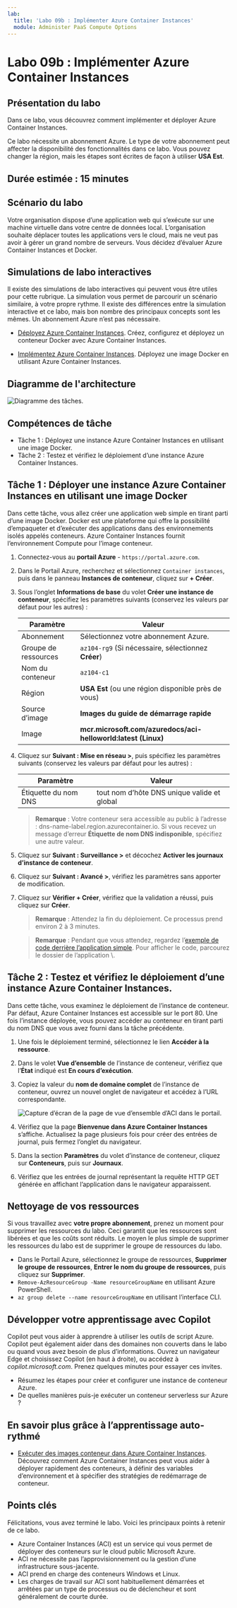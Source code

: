 ```yaml
---
lab:
  title: 'Labo 09b : Implémenter Azure Container Instances'
  module: Administer PaaS Compute Options
---
```


# Labo 09b : Implémenter Azure Container Instances

## Présentation du labo

Dans ce labo, vous découvrez comment implémenter et déployer Azure Container Instances.

Ce labo nécessite un abonnement Azure. Le type de votre abonnement peut affecter la disponibilité des fonctionnalités dans ce labo. Vous pouvez changer la région, mais les étapes sont écrites de façon à utiliser **USA Est**.

## Durée estimée : 15 minutes

## Scénario du labo

Votre organisation dispose d’une application web qui s’exécute sur une machine virtuelle dans votre centre de données local. L’organisation souhaite déplacer toutes les applications vers le cloud, mais ne veut pas avoir à gérer un grand nombre de serveurs. Vous décidez d’évaluer Azure Container Instances et Docker. 
## Simulations de labo interactives

Il existe des simulations de labo interactives qui peuvent vous être utiles pour cette rubrique. La simulation vous permet de parcourir un scénario similaire, à votre propre rythme. Il existe des différences entre la simulation interactive et ce labo, mais bon nombre des principaux concepts sont les mêmes. Un abonnement Azure n’est pas nécessaire.

+ [Déployez Azure Container Instances](https://mslearn.cloudguides.com/en-us/guides/AZ-900%20Exam%20Guide%20-%20Azure%20Fundamentals%20Exercise%203). Créez, configurez et déployez un conteneur Docker avec Azure Container Instances.
  
+ [Implémentez Azure Container Instances](https://mslabs.cloudguides.com/guides/AZ-104%20Exam%20Guide%20-%20Microsoft%20Azure%20Administrator%20Exercise%2014).  Déployez une image Docker en utilisant Azure Container Instances. 

## Diagramme de l'architecture

![Diagramme des tâches.](../media/az104-lab09b-aci-architecture.png)

## Compétences de tâche

- Tâche 1 : Déployez une instance Azure Container Instances en utilisant une image Docker.
- Tâche 2 : Testez et vérifiez le déploiement d’une instance Azure Container Instances.

## Tâche 1 : Déployer une instance Azure Container Instances en utilisant une image Docker

Dans cette tâche, vous allez créer une application web simple en tirant parti d’une image Docker. Docker est une plateforme qui offre la possibilité d’empaqueter et d’exécuter des applications dans des environnements isolés appelés conteneurs. Azure Container Instances fournit l’environnement Compute pour l’image conteneur.

1. Connectez-vous au **portail Azure** - `https://portal.azure.com`.

1. Dans le Portail Azure, recherchez et sélectionnez `Container instances`, puis dans le panneau **Instances de conteneur**, cliquez sur **+ Créer**.

1. Sous l’onglet **Informations de base** du volet **Créer une instance de conteneur**, spécifiez les paramètres suivants (conservez les valeurs par défaut pour les autres) :

    | Paramètre | Valeur |
    | ---- | ---- |
    | Abonnement | Sélectionnez votre abonnement Azure. |
    | Groupe de ressources | `az104-rg9` (Si nécessaire, sélectionnez **Créer**) |
    | Nom du conteneur | `az104-c1` |
    | Région | **USA Est** (ou une région disponible près de vous)|
    | Source d’image | **Images du guide de démarrage rapide** |
    | Image | **mcr.microsoft.com/azuredocs/aci-helloworld:latest (Linux)** |

1. Cliquez sur **Suivant : Mise en réseau >**, puis spécifiez les paramètres suivants (conservez les valeurs par défaut pour les autres) :

    | Paramètre | Valeur |
    | --- | --- |
    | Étiquette du nom DNS | tout nom d’hôte DNS unique valide et global |

    >**Remarque** : Votre conteneur sera accessible au public à l’adresse : dns-name-label.region.azurecontainer.io. Si vous recevez un message d’erreur **Étiquette de nom DNS indisponible**, spécifiez une autre valeur.

1. Cliquez sur **Suivant : Surveillance >** et décochez **Activer les journaux d’instance de conteneur**. 

1. Cliquez sur **Suivant : Avancé >**, vérifiez les paramètres sans apporter de modification.

1. Cliquez sur **Vérifier + Créer**, vérifiez que la validation a réussi, puis cliquez sur **Créer**.

    >**Remarque** : Attendez la fin du déploiement. Ce processus prend environ 2 à 3 minutes.

    >**Remarque** : Pendant que vous attendez, regardez l’[exemple de code derrière l’application simple](https://github.com/Azure-Samples/aci-helloworld). Pour afficher le code, parcourez le dossier de l’application \\.

## Tâche 2 : Testez et vérifiez le déploiement d’une instance Azure Container Instances. 

Dans cette tâche, vous examinez le déploiement de l’instance de conteneur. Par défaut, Azure Container Instances est accessible sur le port 80. Une fois l’instance déployée, vous pouvez accéder au conteneur en tirant parti du nom DNS que vous avez fourni dans la tâche précédente.

1. Une fois le déploiement terminé, sélectionnez le lien **Accéder à la ressource**.

1. Dans le volet **Vue d’ensemble** de l’instance de conteneur, vérifiez que l’**État** indiqué est **En cours d’exécution**.

1. Copiez la valeur du **nom de domaine complet** de l’instance de conteneur, ouvrez un nouvel onglet de navigateur et accédez à l’URL correspondante.

     ![Capture d’écran de la page de vue d’ensemble d’ACI dans le portail.](../media/az104-lab09b-aci-overview.png)

1. Vérifiez que la page **Bienvenue dans Azure Container Instances** s’affiche. Actualisez la page plusieurs fois pour créer des entrées de journal, puis fermez l’onglet du navigateur.  

1. Dans la section **Paramètres** du volet d’instance de conteneur, cliquez sur **Conteneurs**, puis sur **Journaux**.

1. Vérifiez que les entrées de journal représentant la requête HTTP GET générée en affichant l’application dans le navigateur apparaissent.
   
## Nettoyage de vos ressources

Si vous travaillez avec **votre propre abonnement**, prenez un moment pour supprimer les ressources du labo. Ceci garantit que les ressources sont libérées et que les coûts sont réduits. Le moyen le plus simple de supprimer les ressources du labo est de supprimer le groupe de ressources du labo. 

+ Dans le Portail Azure, sélectionnez le groupe de ressources, **Supprimer le groupe de ressources**, **Entrer le nom du groupe de ressources**, puis cliquez sur **Supprimer**.
+ `Remove-AzResourceGroup -Name resourceGroupName` en utilisant Azure PowerShell.
+ `az group delete --name resourceGroupName` en utilisant l’interface CLI.

## Développer votre apprentissage avec Copilot
Copilot peut vous aider à apprendre à utiliser les outils de script Azure. Copilot peut également aider dans des domaines non couverts dans le labo ou quand vous avez besoin de plus d’informations. Ouvrez un navigateur Edge et choisissez Copilot (en haut à droite), ou accédez à *copilot.microsoft.com*. Prenez quelques minutes pour essayer ces invites.

+ Résumez les étapes pour créer et configurer une instance de conteneur Azure.
+ De quelles manières puis-je exécuter un conteneur serverless sur Azure ?

## En savoir plus grâce à l’apprentissage auto-rythmé

+ [Exécuter des images conteneur dans Azure Container Instances](https://learn.microsoft.com/training/modules/create-run-container-images-azure-container-instances/). Découvrez comment Azure Container Instances peut vous aider à déployer rapidement des conteneurs, à définir des variables d’environnement et à spécifier des stratégies de redémarrage de conteneur.

## Points clés

Félicitations, vous avez terminé le labo. Voici les principaux points à retenir de ce labo. 

+ Azure Container Instances (ACI) est un service qui vous permet de déployer des conteneurs sur le cloud public Microsoft Azure.
+ ACI ne nécessite pas l’approvisionnement ou la gestion d’une infrastructure sous-jacente.
+ ACI prend en charge des conteneurs Windows et Linux.
+ Les charges de travail sur ACI sont habituellement démarrées et arrêtées par un type de processus ou de déclencheur et sont généralement de courte durée. 

    

